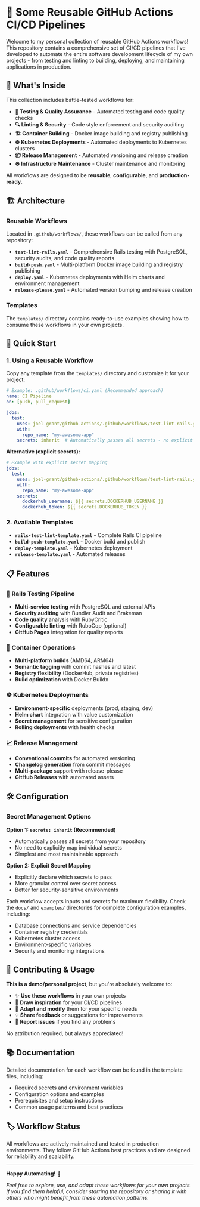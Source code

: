 # 🚀 Some Reusable GitHub Actions CI/CD Pipelines

Welcome to my personal collection of reusable GitHub Actions workflows! This repository contains a comprehensive set of CI/CD pipelines that I've developed to automate the entire software development lifecycle of my own projects - from testing and linting to building, deploying, and maintaining applications in production.

## 🎯 What's Inside

This collection includes battle-tested workflows for:

- **🧪 Testing & Quality Assurance** - Automated testing and code quality checks
- **🔍 Linting & Security** - Code style enforcement and security auditing  
- **🏗️ Container Building** - Docker image building and registry publishing
- **☸️ Kubernetes Deployments** - Automated deployments to Kubernetes clusters
- **📦 Release Management** - Automated versioning and release creation
- **⚙️ Infrastructure Maintenance** - Cluster maintenance and monitoring

All workflows are designed to be **reusable**, **configurable**, and **production-ready**.

## 🏗️ Architecture

### Reusable Workflows
Located in `.github/workflows/`, these workflows can be called from any repository:

- **`test-lint-rails.yaml`** - Comprehensive Rails testing with PostgreSQL, security audits, and code quality reports
- **`build-push.yaml`** - Multi-platform Docker image building and registry publishing  
- **`deploy.yaml`** - Kubernetes deployments with Helm charts and environment management
- **`release-please.yaml`** - Automated version bumping and release creation

### Templates
The `templates/` directory contains ready-to-use examples showing how to consume these workflows in your own projects.

## 🚀 Quick Start

### 1. Using a Reusable Workflow

Copy any template from the `templates/` directory and customize it for your project:

```yaml
# Example: .github/workflows/ci.yaml (Recommended approach)
name: CI Pipeline
on: [push, pull_request]

jobs:
  test:
    uses: joel-grant/github-actions/.github/workflows/test-lint-rails.yaml@main
    with:
      repo_name: "my-awesome-app"
    secrets: inherit  # Automatically passes all secrets - no explicit mapping needed!
```

**Alternative (explicit secrets):**
```yaml
# Example with explicit secret mapping
jobs:
  test:
    uses: joel-grant/github-actions/.github/workflows/test-lint-rails.yaml@main
    with:
      repo_name: "my-awesome-app"
    secrets:
      dockerhub_username: ${{ secrets.DOCKERHUB_USERNAME }}
      dockerhub_token: ${{ secrets.DOCKERHUB_TOKEN }}
```

### 2. Available Templates

- **`rails-test-lint-template.yaml`** - Complete Rails CI pipeline
- **`build-push-template.yaml`** - Docker build and publish
- **`deploy-template.yaml`** - Kubernetes deployment
- **`release-template.yaml`** - Automated releases

## 📋 Features

### 🔧 Rails Testing Pipeline
- **Multi-service testing** with PostgreSQL and external APIs
- **Security auditing** with Bundler Audit and Brakeman
- **Code quality** analysis with RubyCritic
- **Configurable linting** with RuboCop (optional)
- **GitHub Pages** integration for quality reports

### 🐳 Container Operations  
- **Multi-platform builds** (AMD64, ARM64)
- **Semantic tagging** with commit hashes and latest
- **Registry flexibility** (DockerHub, private registries)
- **Build optimization** with Docker Buildx

### ☸️ Kubernetes Deployments
- **Environment-specific** deployments (prod, staging, dev)  
- **Helm chart** integration with value customization
- **Secret management** for sensitive configuration
- **Rolling deployments** with health checks

### 📈 Release Management
- **Conventional commits** for automated versioning
- **Changelog generation** from commit messages  
- **Multi-package** support with release-please
- **GitHub Releases** with automated assets

## 🛠️ Configuration

### Secret Management Options

**Option 1: `secrets: inherit` (Recommended)**
- Automatically passes all secrets from your repository
- No need to explicitly map individual secrets
- Simplest and most maintainable approach

**Option 2: Explicit Secret Mapping**  
- Explicitly declare which secrets to pass
- More granular control over secret access
- Better for security-sensitive environments

Each workflow accepts inputs and secrets for maximum flexibility. Check the `docs/` and `examples/` directories for complete configuration examples, including:

- Database connections and service dependencies
- Container registry credentials  
- Kubernetes cluster access
- Environment-specific variables
- Security and monitoring integrations

## 🤝 Contributing & Usage

**This is a demo/personal project**, but you're absolutely welcome to:

- ✨ **Use these workflows** in your own projects
- 🎨 **Draw inspiration** for your CI/CD pipelines  
- 🔧 **Adapt and modify** them for your specific needs
- 💡 **Share feedback** or suggestions for improvements
- 🐛 **Report issues** if you find any problems

No attribution required, but always appreciated! 

## 📚 Documentation

Detailed documentation for each workflow can be found in the template files, including:

- Required secrets and environment variables
- Configuration options and examples  
- Prerequisites and setup instructions
- Common usage patterns and best practices

## 🏷️ Workflow Status

All workflows are actively maintained and tested in production environments. They follow GitHub Actions best practices and are designed for reliability and scalability.

---

**Happy Automating!** 🎉

*Feel free to explore, use, and adapt these workflows for your own projects. If you find them helpful, consider starring the repository or sharing it with others who might benefit from these automation patterns.*

